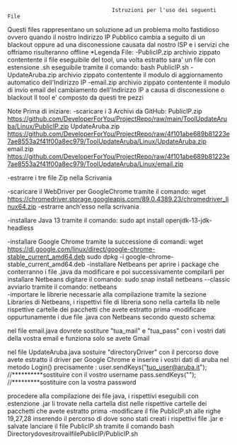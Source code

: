                                      Istruzioni per l'uso dei seguenti File

Questi files rappresentano un soluzione ad un problema molto fastidioso ovvero quando il nostro Indirizzo IP Pubblico cambia a seguito di un blackout oppure 
ad una disconessione causata dal nostro ISP e i servizi che offriamo risulteranno offline
*Legenda File:
 -PublicIP.zip       archivio zippato contentente il file eseguibile del tool, una volta estratto sara' un file con estensione .sh eseguibile tramite il comando: bash PublicIP.sh 
 -UpdateAruba.zip    archivio zippato contentente il modulo di aggiornamento automatico dell'Indirizzo IP 
 -email.zip          archivio zippato contentente il modulo di invio email del cambiamento dell'Indirizzo IP a causa di disconessione o blackout
Il tool e' composto da questi tre pezzi
 
Note Prima di iniziare:
-scaricare i 3 Archivi da GitHub:
      PublicIP.zip           https://github.com/DeveloperForYou/ProjectRepo/raw/main/ToolUpdateAruba/Linux/PublicIP.zip
      UpdateAruba.zip        https://github.com/DeveloperForYou/ProjectRepo/raw/4f101abe689b81223e7ae8553a2f41f00a8ec979/ToolUpdateAruba/Linux/UpdateAruba.zip
      email.zip              https://github.com/DeveloperForYou/ProjectRepo/raw/4f101abe689b81223e7ae8553a2f41f00a8ec979/ToolUpdateAruba/Linux/email.zip
	  
-estrarre i tre file Zip nella Scrivania 

-scaricare il WebDriver per GoogleChrome tramite il comando: wget https://chromedriver.storage.googleapis.com/89.0.4389.23/chromedriver_linux64.zip
-estrarre anch'esso nella scrivania 

-installare Java 13 tramite il comando: sudo apt install openjdk-13-jdk-headless

-installare Google Chrome tramite la successione di comandi:
                                                           wget https://dl.google.com/linux/direct/google-chrome-stable_current_amd64.deb
														   sudo dpkg -i google-chrome-stable_current_amd64.deb
-installare Netbeans per aprire i package che conterranno i file .java da modificare e poi successivamente compilarli 
 per installare Netbeans digitare il comando: 
                                              sudo snap install netbeans --classic
avviarlo tramite il comando:                  netbeans											  
-importare le librerie necessarie alla compilazione  tramite la sezione Libraries di Netbeans, i rispettivi file di libreria sono nella cartella lib nelle rispettive 
cartelle dei pacchetti che avete estratto prima
-modificare oppurtunamente i due file .java con Netbeans secondo questo schema: 

 nel file email.java dovrete sostiture "tua_mail" e "tua_pass" con i vostri dati della vostra email e funziona solo se avete Gmail
 
 nel file UpdateAruba.java sostuire "directoryDriver"  con il percorso dove avete estratto il driver per Google Chrome  e 
  inserire i vostri dati di aruba nel metodo Login() precisamente :
                     user.sendKeys("tuo_user@aruba.it");  //**********sostituire con il vostro username
                     pass.sendKeys("");                   //*********sostituire con la vostra password 

procedere alla compilazione dei file java, i rispettivi eseguibili con estenzione .jar li trovate nella cartella dist nelle rispettive cartelle dei pacchetti che avete estratto prima
-modificare il file PublicIP.sh alle righe 19,27,28 inserendo il percorso di dove sono stati  creati i rispettivi file .jar  e salvate 
lanciare il file PublicIP.sh tramite il comando bash DirectorydovesitrovailfilePublicIP/PublicIP.sh
